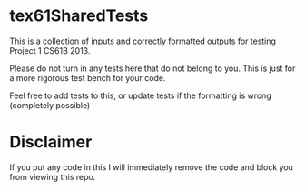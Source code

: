 tex61SharedTests
================

This is a collection of inputs and correctly formatted outputs for testing Project 1 CS61B 2013. 

Please do not turn in any tests here that do not belong to you. This is just for a more rigorous test bench for your code. 

Feel free to add tests to this, or update tests if the formatting is wrong (completely possible)

Disclaimer
================

If you put any code in this I will immediately remove the code and block you from viewing this repo. 
